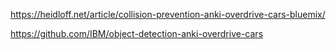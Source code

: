 https://heidloff.net/article/collision-prevention-anki-overdrive-cars-bluemix/

https://github.com/IBM/object-detection-anki-overdrive-cars
